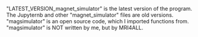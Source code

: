 "LATEST_VERSION_magnet_simulator" is the latest version of the program.
The Jupyternb and other "magnet_simulator" files are old versions.
"magsimulator" is an open source code, which I imported functions from. "magsimulator" is NOT written by me, but by MRI4ALL. 
